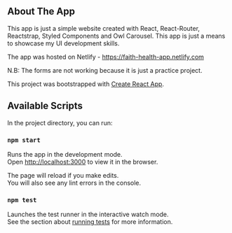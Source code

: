 ## About The App
This app is just a simple website created with React, React-Router, Reactstrap, Styled Components and Owl Carousel. 
This app is just a means to showcase my UI development skills. 

The app was hosted on Netlify - https://faith-health-app.netlify.com

N.B: The forms are not working because it is just a practice project.

This project was bootstrapped with [Create React App](https://github.com/facebook/create-react-app).

## Available Scripts

In the project directory, you can run:

### `npm start`

Runs the app in the development mode.<br />
Open [http://localhost:3000](http://localhost:3000) to view it in the browser.

The page will reload if you make edits.<br />
You will also see any lint errors in the console.

### `npm test`

Launches the test runner in the interactive watch mode.<br />
See the section about [running tests](https://facebook.github.io/create-react-app/docs/running-tests) for more information.

